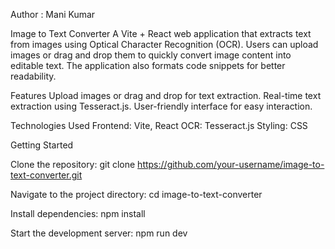 Author : Mani Kumar

Image to Text Converter
A Vite + React web application that extracts text from images using Optical Character Recognition (OCR). Users can upload images or drag and drop them to quickly convert image content into editable text. The application also formats code snippets for better readability.

Features
Upload images or drag and drop for text extraction.
Real-time text extraction using Tesseract.js.
User-friendly interface for easy interaction.

Technologies Used
Frontend: Vite, React
OCR: Tesseract.js
Styling: CSS

Getting Started

Clone the repository:
git clone https://github.com/your-username/image-to-text-converter.git

Navigate to the project directory:
cd image-to-text-converter

Install dependencies:
npm install

Start the development server:
npm run dev
